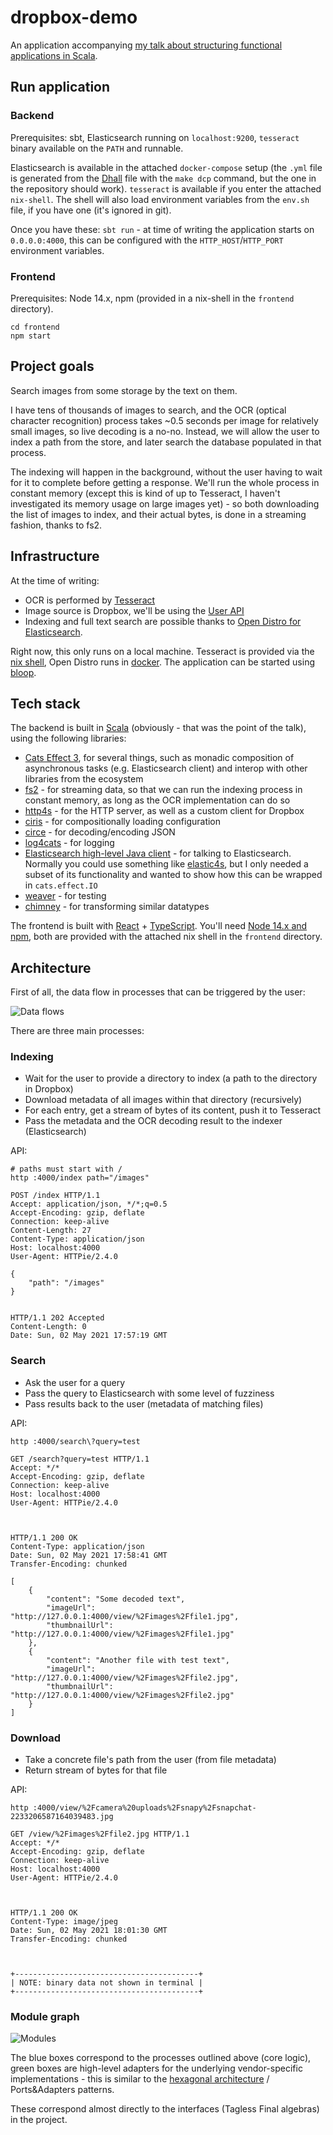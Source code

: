 # dropbox-demo

An application accompanying [my talk about structuring functional applications in Scala](https://speakerdeck.com/kubukoz/connecting-the-dots-building-and-structuring-a-functional-application-in-scala).

## Run application

### Backend

Prerequisites: sbt, Elasticsearch running on `localhost:9200`, `tesseract` binary available on the `PATH` and runnable.

Elasticsearch is available in the attached `docker-compose` setup (the `.yml` file is generated from the [Dhall](https://dhall-lang.org/) file with the `make dcp` command, but the one in the repository should work). `tesseract` is available if you enter the attached `nix-shell`. The shell will also load environment variables from the `env.sh` file, if you have one (it's ignored in git).

Once you have these: `sbt run` - at time of writing the application starts on `0.0.0.0:4000`, this can be configured with the `HTTP_HOST`/`HTTP_PORT` environment variables.

### Frontend

Prerequisites: Node 14.x, npm (provided in a nix-shell in the `frontend` directory).

```shell
cd frontend
npm start
```

## Project goals

Search images from some storage by the text on them.

I have tens of thousands of images to search, and the OCR (optical character recognition) process takes ~0.5 seconds per image for relatively small images, so live decoding is a no-no.
Instead, we will allow the user to index a path from the store, and later search the database populated in that process.

The indexing will happen in the background, without the user having to wait for it to complete before getting a response.
We'll run the whole process in constant memory (except this is kind of up to Tesseract, I haven't investigated its memory usage on large images yet) - so both downloading the list of images to index, and their actual bytes, is done in a streaming fashion, thanks to fs2.

## Infrastructure

At the time of writing:

- OCR is performed by [Tesseract](https://github.com/tesseract-ocr/tesseract)
- Image source is Dropbox, we'll be using the [User API](https://www.dropbox.com/developers/documentation/http/documentation)
- Indexing and full text search are possible thanks to [Open Distro for Elasticsearch](https://opendistro.github.io).

Right now, this only runs on a local machine. Tesseract is provided via the [nix shell](https://nixos.org/), Open Distro runs in [docker](https://www.docker.com/). The application can be started using [bloop](https://scalacenter.github.io/bloop/).

## Tech stack

The backend is built in [Scala](https://scala-lang.org) (obviously - that was the point of the talk), using the following libraries:

- [Cats Effect 3](https://typelevel.org/cats-effect), for several things, such as monadic composition of asynchronous tasks (e.g. Elasticsearch client) and interop with other libraries from the ecosystem
- [fs2](https://fs2.io) - for streaming data, so that we can run the indexing process in constant memory, as long as the OCR implementation can do so
- [http4s](https://http4s.org/) - for the HTTP server, as well as a custom client for Dropbox
- [ciris](https://cir.is) - for compositionally loading configuration
- [circe](https://circe.github.io/circe) - for decoding/encoding JSON
- [log4cats](https://typelevel.org/log4cats/) - for logging
- [Elasticsearch high-level Java client](https://www.elastic.co/guide/en/elasticsearch/client/java-rest/current/java-rest-high.html) - for talking to Elasticsearch.
  Normally you could use something like [elastic4s](https://github.com/sksamuel/elastic4s/), but I only needed a subset of its functionality and wanted to show how this can be wrapped in `cats.effect.IO`
- [weaver](https://disneystreaming.github.io/weaver-test/) - for testing
- [chimney](https://scalalandio.github.io/chimney/) - for transforming similar datatypes

The frontend is built with [React](https://reactjs.org/) + [TypeScript](https://www.typescriptlang.org/). You'll need [Node 14.x and npm](https://nodejs.org/en/), both are provided with the attached nix shell in the `frontend` directory.

## Architecture

First of all, the data flow in processes that can be triggered by the user:

![Data flows](docs/data-flow.png)

There are three main processes:

### Indexing

- Wait for the user to provide a directory to index (a path to the directory in Dropbox)
- Download metadata of all images within that directory (recursively)
- For each entry, get a stream of bytes of its content, push it to Tesseract
- Pass the metadata and the OCR decoding result to the indexer (Elasticsearch)

API:

```shell
# paths must start with /
http :4000/index path="/images"
```

```http
POST /index HTTP/1.1
Accept: application/json, */*;q=0.5
Accept-Encoding: gzip, deflate
Connection: keep-alive
Content-Length: 27
Content-Type: application/json
Host: localhost:4000
User-Agent: HTTPie/2.4.0

{
    "path": "/images"
}


HTTP/1.1 202 Accepted
Content-Length: 0
Date: Sun, 02 May 2021 17:57:19 GMT
```

### Search

- Ask the user for a query
- Pass the query to Elasticsearch with some level of fuzziness
- Pass results back to the user (metadata of matching files)

API:

```shell
http :4000/search\?query=test
```

```http
GET /search?query=test HTTP/1.1
Accept: */*
Accept-Encoding: gzip, deflate
Connection: keep-alive
Host: localhost:4000
User-Agent: HTTPie/2.4.0



HTTP/1.1 200 OK
Content-Type: application/json
Date: Sun, 02 May 2021 17:58:41 GMT
Transfer-Encoding: chunked

[
    {
        "content": "Some decoded text",
        "imageUrl": "http://127.0.0.1:4000/view/%2Fimages%2Ffile1.jpg",
        "thumbnailUrl": "http://127.0.0.1:4000/view/%2Fimages%2Ffile1.jpg"
    },
    {
        "content": "Another file with test text",
        "imageUrl": "http://127.0.0.1:4000/view/%2Fimages%2Ffile2.jpg",
        "thumbnailUrl": "http://127.0.0.1:4000/view/%2Fimages%2Ffile2.jpg"
    }
]
```

### Download

- Take a concrete file's path from the user (from file metadata)
- Return stream of bytes for that file

API:

```shell
http :4000/view/%2Fcamera%20uploads%2Fsnapy%2Fsnapchat-2233206587164039483.jpg
```

```http
GET /view/%2Fimages%2Ffile2.jpg HTTP/1.1
Accept: */*
Accept-Encoding: gzip, deflate
Connection: keep-alive
Host: localhost:4000
User-Agent: HTTPie/2.4.0



HTTP/1.1 200 OK
Content-Type: image/jpeg
Date: Sun, 02 May 2021 18:01:30 GMT
Transfer-Encoding: chunked



+-----------------------------------------+
| NOTE: binary data not shown in terminal |
+-----------------------------------------+
```

### Module graph

![Modules](docs/modules.png)

The blue boxes correspond to the processes outlined above (core logic), green boxes are high-level adapters for the underlying vendor-specific implementations - this is similar to the [hexagonal architecture](https://www.youtube.com/watch?v=sOaS83Ir8Ck) / Ports&Adapters patterns.

These correspond almost directly to the interfaces (Tagless Final algebras) in the project.
